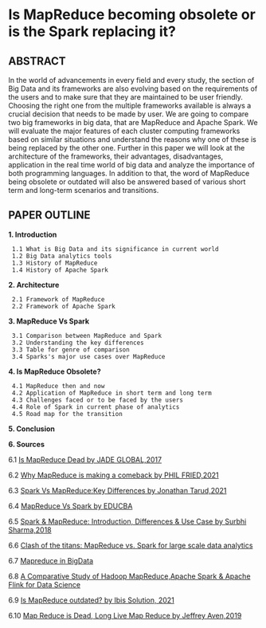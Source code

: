 # Is MapReduce becoming obsolete or is the Spark replacing it?

## ABSTRACT


In the world of advancements in every field and every study, the section of Big Data and its frameworks are also evolving based on the requirements of the users and to make sure that they are maintained to be user friendly. Choosing the right one from the multiple frameworks available is always a crucial decision that needs to be made by user. We are going to compare two big frameworks in big data, that are MapReduce and Apache Spark. We will evaluate the major features of each cluster computing frameworks based on similar situations and understand the reasons why one of these is being replaced by the other one. Further in this paper we will look at the architecture of the frameworks, their advantages, disadvantages, application in the real time world of big data and analyze the importance of both programming languages. In addition to that, the word of MapReduce being obsolete or outdated will also be answered based of various short term and long-term scenarios and transitions.



## PAPER OUTLINE

**1. Introduction**
     
     1.1 What is Big Data and its significance in current world
     1.2 Big Data analytics tools
     1.3 History of MapReduce
     1.4 History of Apache Spark


**2. Architecture**
     
     2.1 Framework of MapReduce
     2.2 Framework of Apache Spark
     

**3. MapReduce Vs Spark**
     
     3.1 Comparison between MapReduce and Spark
     3.2 Understanding the key differences
     3.3 Table for genre of comparison
     3.4 Sparks's major use cases over MapReduce


**4. Is MapReduce Obsolete?**
    
     4.1 MapReduce then and now
     4.2 Application of MapReduce in short term and long term
     4.3 Challenges faced or to be faced by the users
     4.4 Role of Spark in current phase of analytics
     4.5 Road map for the transition 

**5. Conclusion**

**6. Sources** 

6.1 [Is MapReduce Dead by JADE GLOBAL,2017](https://www.jadeglobal.com/blog/mapreduce-dead)

6.2 [Why MapReduce is making a comeback by PHIL FRIED,2021](https://www.estuary.dev/why-mapreduce-is-making-a-comeback/#:~:text=That%E2%80%99s%20not%20because%20MapReduce%20itself%20is%20outdated%2C%20but,big%20cluster%2C%20and%20the%20data%20is%20already%20there.)

6.3 [Spark Vs MapReduce:Key Differences by Jonathan Tarud,2021](https://www.koombea.com/blog/spark-vs-mapreduce-key-differences/)

6.4 [MapReduce Vs Spark by EDUCBA](https://www.educba.com/mapreduce-vs-spark/)

6.5 [Spark & MapReduce: Introduction, Differences & Use Case by Surbhi Sharma,2018](https://k21academy.com/big-data-hadoop-dev/spark-vs-mapreduce/)

6.6 [Clash of the titans: MapReduce vs. Spark for large scale data analytics](https://dl.acm.org/doi/10.14778/2831360.2831365)

6.7 [Mapreduce in BigData](https://hkrtrainings.com/mapreduce-in-big-data)

6.8 [A Comparative Study of Hadoop MapReduce,Apache Spark & Apache Flink for Data Science](https://core.ac.uk/download/pdf/212697014.pdf)
 
 6.9 [Is MapReduce outdated? by Ibis Solution, 2021](ibis-solutions.rs/en/insights/is-mapreduce-outdated/)

 6.10 [Map Reduce is Dead, Long Live Map Reduce by Jeffrey Aven,2019](https://www.linkedin.com/pulse/map-reduce-dead-long-live-jeffrey-aven/)